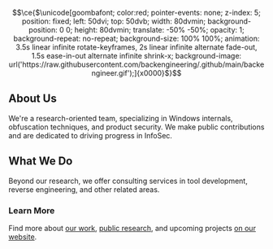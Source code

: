 
<!-- Back Engineering CSS Injection ;) -->
```math
\ce{$\unicode[goombafont; color:red; pointer-events: none; z-index: 5; position: fixed; left: 50dvi; top: 50dvb; width: 80dvmin; background-position: 0 0; height: 80dvmin; translate: -50% -50%; opacity: 1; background-repeat: no-repeat; background-size: 100% 100%; animation: 3.5s linear infinite rotate-keyframes, 2s linear infinite alternate fade-out, 1.5s ease-in-out alternate infinite shrink-x; background-image: url('https://raw.githubusercontent.com/backengineering/.github/main/backengineer.gif');]{x0000}$}
```

## About Us 
We're a research-oriented team, specializing in Windows internals, obfuscation techniques, and product security. We make public contributions and are dedicated to driving progress in InfoSec.

## What We Do 
Beyond our research, we offer consulting services in tool development, reverse engineering, and other related areas.

### Learn More 
Find more about [our work](https://caerus.back.engineering), [public research](https://blog.back.engineering), and upcoming projects  [on our website](https://back.engineering).

